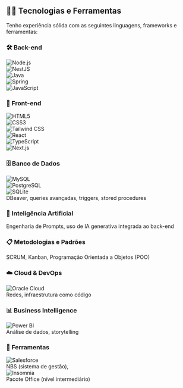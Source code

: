 ## 👩‍💻 Tecnologias e Ferramentas

Tenho experiência sólida com as seguintes linguagens, frameworks e ferramentas:

### 🛠️ Back-end  
![Node.js](https://img.shields.io/badge/Node.js-339933?logo=nodedotjs&logoColor=white&style=for-the-badge)  
![NestJS](https://img.shields.io/badge/NestJS-E0234E?logo=nestjs&logoColor=white&style=for-the-badge)  
![Java](https://img.shields.io/badge/Java-ED8B00?logo=openjdk&logoColor=white&style=for-the-badge)  
![Spring](https://img.shields.io/badge/Spring-6DB33F?logo=spring&logoColor=white&style=for-the-badge)  
![JavaScript](https://img.shields.io/badge/JavaScript-F7DF1E?logo=javascript&logoColor=black&style=for-the-badge)  

### 🎨 Front-end  
![HTML5](https://img.shields.io/badge/HTML5-E34F26?logo=html5&logoColor=white&style=for-the-badge)  
![CSS3](https://img.shields.io/badge/CSS3-1572B6?logo=css3&logoColor=white&style=for-the-badge)  
![Tailwind CSS](https://img.shields.io/badge/Tailwind-06B6D4?logo=tailwindcss&logoColor=white&style=for-the-badge)  
![React](https://img.shields.io/badge/React-61DAFB?logo=react&logoColor=black&style=for-the-badge)  
![TypeScript](https://img.shields.io/badge/TypeScript-3178C6?logo=typescript&logoColor=white&style=for-the-badge)  
![Next.js](https://img.shields.io/badge/Next.js-000000?logo=nextdotjs&logoColor=white&style=for-the-badge)  

### 🗄️ Banco de Dados  
![MySQL](https://img.shields.io/badge/MySQL-4479A1?logo=mysql&logoColor=white&style=for-the-badge)  
![PostgreSQL](https://img.shields.io/badge/PostgreSQL-4169E1?logo=postgresql&logoColor=white&style=for-the-badge)  
![SQLite](https://img.shields.io/badge/SQLite-003B57?logo=sqlite&logoColor=white&style=for-the-badge)  
DBeaver, queries avançadas, triggers, stored procedures  

### 🤖 Inteligência Artificial  
Engenharia de Prompts, uso de IA generativa integrada ao back-end  

### 📋 Metodologias e Padrões  
SCRUM, Kanban, Programação Orientada a Objetos (POO)  

### ☁️ Cloud & DevOps  
![Oracle Cloud](https://img.shields.io/badge/Oracle_Cloud-F80000?logo=oracle&logoColor=white&style=for-the-badge)  
Redes, infraestrutura como código  

### 📊 Business Intelligence  
![Power BI](https://img.shields.io/badge/Power_BI-F2C811?logo=microsoft-power-bi&logoColor=black&style=for-the-badge)  
Análise de dados, storytelling  

### 🧰 Ferramentas  
![Salesforce](https://img.shields.io/badge/Salesforce-00A1E0?logo=salesforce&logoColor=white&style=for-the-badge)  
NBS (sistema de gestão),  
![Insomnia](https://img.shields.io/badge/Insomnia-4000BF?logo=insomnia&logoColor=white&style=for-the-badge)  
Pacote Office (nível intermediário)  
